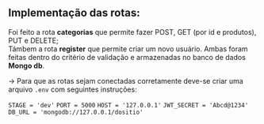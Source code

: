 ## Implementação das rotas:
Foi feito a rota **categorias** que permite fazer POST, GET (por id e produtos), PUT e DELETE; <br>
Támbem a rota **register** que permite criar um novo usuário. Ambas foram feitas dentro do critério de validação e armazenadas no banco de dados **Mongo db**.

-> Para que as rotas sejam conectadas corretamente deve-se criar uma arquivo `.env` com seguintes instruções:

`STAGE = 'dev'`
`PORT = 5000`
`HOST = '127.0.0.1'`
`JWT_SECRET = 'Abcd@1234'`
`DB_URL = 'mongodb://127.0.0.1/dositio'`
